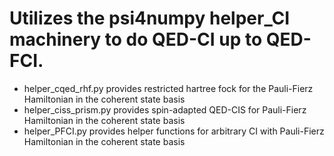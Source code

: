 # Utilizes the psi4numpy helper_CI machinery to do QED-CI up to QED-FCI.

- helper_cqed_rhf.py provides restricted hartree fock for the Pauli-Fierz Hamiltonian in the coherent state basis
- helper_ciss_prism.py provides spin-adapted QED-CIS for Pauli-Fierz Hamiltonian in the coherent state basis
- helper_PFCI.py provides helper functions for arbitrary CI with Pauli-Fierz Hamiltonian in the coherent state basis
